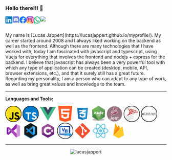 ### Hello there!!! 👋 

<a href="https://www.linkedin.com/in/lucasjappert/">
  <img align="left" alt="Lucas Jappert's LinkedIN" width="22px" src="https://github.com/LucasJappert/lucasjappert/blob/main/images/linkedin.svg" />
</a>
<a href="https://discord.gg/Marty#1533">
  <img align="left" alt="Lucas Jappert's Discord" width="22px" src="https://github.com/LucasJappert/lucasjappert/blob/main/images/discord.svg" />
</a>
<a href="https://www.facebook.com/GringoRamona/">
  <img align="left" alt="Lucas Jappert's Facebook" width="22px" src="https://github.com/LucasJappert/lucasjappert/blob/main/images/Facebook.png" />
</a>
<a href="https://www.instagram.com/lucasjappert/">
  <img align="left" alt="Lucas Jappert's Instagram" width="22px" src="https://github.com/LucasJappert/lucasjappert/blob/main/images/Instagram.png" />
</a>
<a href="https://api.whatsapp.com/send?phone=543492412021">
  <img align="left" alt="Lucas Jappert's Whatsapp" width="22px" src="https://github.com/LucasJappert/lucasjappert/blob/main/images/WhatsApp.png" />
</a>

![](https://visitor-badge.glitch.me/badge?page_id=lucasjappert.lucasjappert)

<br />
My name is [Lucas Jappert](https://lucasjappert.github.io/myprofile/). My career started around 2008 and I always liked working on the backend as well as the frontend.
Although there are many technologies that I have worked with, today I am fascinated with javascript and typescript, using Vuejs for everything that involves the frontend and nodejs + express for the backend.
I believe that javascript has always been a very powerful tool with which any type of application can be created (desktop, mobile, API, browser extensions, etc.), and that it surely still has a great future. Regarding my personality, I am a person who can adapt to any type of work, as well as bring great values and knowledge to the team.

---

**Languages and Tools:**  

<code><img height="50" title="Javascript" alt="Javascript" src="https://github.com/LucasJappert/lucasjappert/blob/main/images/js.png"></code> 
<code><img height="50" title="Typescript" alt="Typescript" src="https://github.com/LucasJappert/lucasjappert/blob/main/images/ts.png"></code> 
<code><img height="50" title="Vue.js" alt="vue" src="https://github.com/LucasJappert/lucasjappert/blob/main/images/vue.png"></code>
<code><img height="50" title="HTML" alt="html" src="https://github.com/LucasJappert/lucasjappert/blob/main/images/html.png"></code>
<code><img height="50" title="CSS3" alt="css3" src="https://github.com/LucasJappert/lucasjappert/blob/main/images/css.png"></code>
<code><img height="50" title="Node.js" alt="node" src="https://github.com/LucasJappert/lucasjappert/blob/main/images/node.png"></code>
<code><img height="50" title="Jest" alt="Jest" src="https://github.com/LucasJappert/lucasjappert/blob/main/images/Jest.png"></code>
<code><img height="50" title="SQL Server" alt="SQL Server" src="https://github.com/LucasJappert/lucasjappert/blob/main/images/sql.png"></code>
<code><img height="50" title="xUnit" alt="xUnit" src="https://github.com/LucasJappert/lucasjappert/blob/main/images/xUnit.png"></code>
<code><img height="50" title="Visual Studio" alt="visualstudio" src="https://github.com/LucasJappert/lucasjappert/blob/main/images/visual-studio-2019.png"></code>
<code><img height="50" title="VS Code" alt="visualcode" src="https://github.com/LucasJappert/lucasjappert/blob/main/images/visualcode.png"></code>
<code><img height="50" title="C#" alt="c#" src="https://github.com/LucasJappert/lucasjappert/blob/main/images/csharp.png"></code>
<code><img height="50" title="Visual Basic" alt="visual basic" src="https://github.com/LucasJappert/lucasjappert/blob/main/images/vb.png"></code>
<code><img height="50" title="Git" alt="git" src="https://github.com/LucasJappert/lucasjappert/blob/main/images/git.png"></code>
<code><img height="50" title="React" alt="react" src="https://github.com/LucasJappert/lucasjappert/blob/main/images/react.png"></code>
<code><img height="50" title="Firebase" alt="firebase" src="https://github.com/LucasJappert/lucasjappert/blob/main/images/firebase.png"></code>

---

<p align="center"> <img src="https://github-readme-stats.vercel.app/api?username=lucasjappert&show_icons=true&theme=gotham" alt="lucasjappert" />


<!--
**LucasJappert/lucasjappert** is a ✨ _special_ ✨ repository because its `README.md` (this file) appears on your GitHub profile.

Here are some ideas to get you started:

- 🔭 I’m currently working on ...
- 🌱 I’m currently learning ...
- 👯 I’m looking to collaborate on ...
- 🤔 I’m looking for help with ...
- 💬 Ask me about ...
- 📫 How to reach me: ...
- 😄 Pronouns: ...
- ⚡ Fun fact: ...
-->
